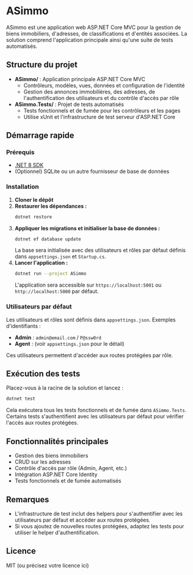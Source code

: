# ASimmo

ASimmo est une application web ASP.NET Core MVC pour la gestion de biens immobiliers, d'adresses, de classifications et d'entités associées. La solution comprend l'application principale ainsi qu'une suite de tests automatisés.

## Structure du projet

- **ASimmo/** : Application principale ASP.NET Core MVC
    - Contrôleurs, modèles, vues, données et configuration de l'identité
    - Gestion des annonces immobilières, des adresses, de l'authentification des utilisateurs et du contrôle d'accès par rôle
- **ASimmo.Tests/** : Projet de tests automatisés
    - Tests fonctionnels et de fumée pour les contrôleurs et les pages
    - Utilise xUnit et l'infrastructure de test serveur d'ASP.NET Core

## Démarrage rapide

### Prérequis
- [.NET 8 SDK](https://dotnet.microsoft.com/download)
- (Optionnel) SQLite ou un autre fournisseur de base de données

### Installation
1. **Cloner le dépôt**
2. **Restaurer les dépendances :**
   ```bash
   dotnet restore
   ```
3. **Appliquer les migrations et initialiser la base de données :**
   ```bash
   dotnet ef database update
   ```
   La base sera initialisée avec des utilisateurs et rôles par défaut définis dans `appsettings.json` et `Startup.cs`.
4. **Lancer l'application :**
   ```bash
   dotnet run --project ASimmo
   ```
   L'application sera accessible sur `https://localhost:5001` ou `http://localhost:5000` par défaut.

### Utilisateurs par défaut
Les utilisateurs et rôles sont définis dans `appsettings.json`. Exemples d'identifiants :
- **Admin** : `admin@email.com` / `P@ssw0rd`
- **Agent** : (voir `appsettings.json` pour le détail)

Ces utilisateurs permettent d'accéder aux routes protégées par rôle.

## Exécution des tests

Placez-vous à la racine de la solution et lancez :
```bash
dotnet test
```

Cela exécutera tous les tests fonctionnels et de fumée dans `ASimmo.Tests`. Certains tests s'authentifient avec les utilisateurs par défaut pour vérifier l'accès aux routes protégées.

## Fonctionnalités principales
- Gestion des biens immobiliers
- CRUD sur les adresses
- Contrôle d'accès par rôle (Admin, Agent, etc.)
- Intégration ASP.NET Core Identity
- Tests fonctionnels et de fumée automatisés

## Remarques
- L'infrastructure de test inclut des helpers pour s'authentifier avec les utilisateurs par défaut et accéder aux routes protégées.
- Si vous ajoutez de nouvelles routes protégées, adaptez les tests pour utiliser le helper d'authentification.

## Licence
MIT (ou précisez votre licence ici)
